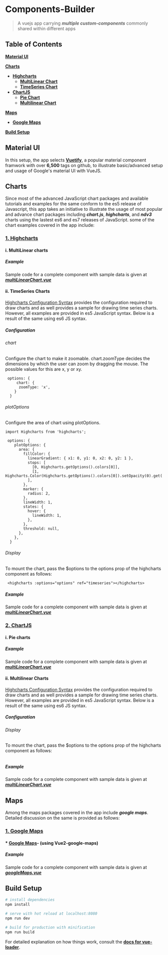 # Components-Builder
> A vuejs app carrying **_multiple custom-components_** commonly shared within different apps

Table of Contents
-----------------

[**Material UI**](#material-ui)

[**Charts**](#charts)
* [**Highcharts**](#highcharts)
  * [**MultiLinear Chart**](#multilinear-highcharts)
  * [**TimeSeries Chart**](#timeseries-highcharts)
* [**ChartJS**](#chartjs)
  * [**Pie Chart**](#pie-chartjs)
  * [**Multilinear Chart**](#multilear-chartjs)
  
[**Maps**](#maps)
* [**Google Maps**](#googlemaps)

[**Build Setup**](#build-setup)


<a name="material-ui"></a>
## Material UI
In this setup, the app selects __[Vuetify](https://vuetifyjs.com/)__, a popular material component framwork with over __6,500__ tags on github, to illustrate basic/advanced setup and usage of Google's material UI with VueJS.

## Charts
Since most of the advanced JavaScript chart packages and available tutorials and examples for the same conform to the es5 release of Javascript, this app takes an initiative to illustrate the usage of most popular and advance chart packages including **_chart.js_**, **_highcharts_**, and **_ndv3_** charts using the lastest es6 and es7 releases of JavaScript.
some of the chart examples covered in the app include:

<a name="highcharts"></a>
### [1. Highcharts](https://github.com/weizhenye/vue-highcharts)
<a name="multilinear-highcharts"></a>
#### i. MultiLinear charts 

##### Example
Sample code for a complete component with sample data is given at
**_[multiLinearChart.vue](https://github.com/Dantiff/Components-Builder/blob/master/src/modules/charts/components/multiLinearChart.vue)_**

<a name="timeseries-highcharts"></a>
#### ii. TimeSeries Charts 
  [Highcharts Configuration Syntax](https://www.tutorialspoint.com/highcharts/highcharts_configuration_syntax.htm) provides the configuration required to draw charts and as well provides a sample for drawing time series charts. However, all examples are provided in es5 JavaScript syntax. Below is a result of the same using es6 JS syntax.
  ##### Configuration
  ###### chart
  Configure the chart to make it zoomable. chart.zoomType decides the dimensions by which the user can zoom by dragging the mouse. The possible values for this are x, y or xy.
  ```
   options: {
       chart: {
        zoomType: 'x',
      }
    }
  ```
  ###### plotOptions
  Configure the area of chart using plotOptions.
  ```
  import Highcharts from 'highcharts';

   options: {
      plotOptions: {
        area: {
          fillColor: {
            linearGradient: { x1: 0, y1: 0, x2: 0, y2: 1 },
            stops: [
              [0, Highcharts.getOptions().colors[0]],
              [1, Highcharts.Color(Highcharts.getOptions().colors[0]).setOpacity(0).get('rgba')],
            ],
          },
          marker: {
            radius: 2,
          },
          lineWidth: 1,
          states: {
            hover: {
              lineWidth: 1,
            },
          },
          threshold: null,
        },
      },
    }
  ```

  ###### Display
  To mount the chart, pass the $options to the options prop of the highcharts component as follows:
  ```
   <highcharts :options="options" ref="timeseries"></highcharts>
   ```

  ##### Example
  Sample code for a complete component with sample data is given at
  **_[multiLinearChart.vue](https://github.com/Dantiff/Components-Builder/blob/master/src/modules/charts/components/multiLinearChart.vue)_**

<a name="chartjs"></a>
### [2. ChartJS](http://www.chartjs.org/samples/latest/)

<a name="pie-chartjs"></a>
#### i. Pie charts 

##### Example
Sample code for a complete component with sample data is given at
**_[multiLinearChart.vue](https://github.com/Dantiff/Components-Builder/blob/master/src/modules/charts/components/multiLinearChart.vue)_**

<a name="multilinear-charts"></a>
#### ii. Multilinear Charts 
[Highcharts Configuration Syntax](https://www.tutorialspoint.com/highcharts/highcharts_configuration_syntax.htm) provides the configuration required to draw charts and as well provides a sample for drawing time series charts. However, all examples are provided in es5 JavaScript syntax. Below is a result of the same using es6 JS syntax.
##### Configuration
###### Display
To mount the chart, pass the $options to the options prop of the highcharts component as follows:
```

 ```
##### Example
Sample code for a complete component with sample data is given at
**_[multiLinearChart.vue](https://github.com/Dantiff/Components-Builder/blob/master/src/modules/charts/components/multiLinearChart.vue)_**



## Maps
Among the maps packages covered in the app include **_google maps_**. Detailed discussion on the same is provided as follows:

<a name="googlemaps"></a>
### [1. Google Maps](https://developers.google.com/maps/)
#### * [Google Maps](https://github.com/xkjyeah/vue-google-maps)- (using Vue2-google-maps)

##### Example
Sample code for a complete component with sample data is given at
**_[googleMaps.vue](https://github.com/Dantiff/Components-Builder/blob/master/src/modules/maps/components/googleMaps.vue)_**

<a name="#build-setup"></a>
## Build Setup

``` bash
# install dependencies
npm install

# serve with hot reload at localhost:8080
npm run dev

# build for production with minification
npm run build
```

For detailed explanation on how things work, consult the __[docs for vue-loader](http://vuejs.github.io/vue-loader)__.

